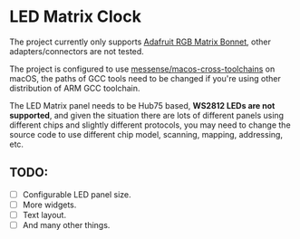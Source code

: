 LED Matrix Clock
================

The project currently only supports [Adafruit RGB Matrix Bonnet](https://learn.adafruit.com/adafruit-rgb-matrix-bonnet-for-raspberry-pi), other adapters/connectors are not tested.

The project is configured to use [messense/macos-cross-toolchains](https://github.com/messense/homebrew-macos-cross-toolchains) on macOS, the paths of GCC tools need to be changed if you're using other distribution of ARM GCC toolchain.

The LED Matrix panel needs to be Hub75 based, **WS2812 LEDs are not supported**, and given the situation there are lots of different panels using different chips and slightly different protocols, you may need to change the source code to use different chip model, scanning, mapping, addressing, etc.

TODO:
-----
- [ ] Configurable LED panel size.
- [ ] More widgets.
- [ ] Text layout.
- [ ] And many other things.